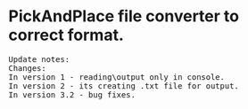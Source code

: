# PickAndPlace file converter to correct format.
<pre>
Update notes:
Changes:
In version 1 - reading\output only in console.
In version 2 - its creating .txt file for output.
In version 3.2 - bug fixes.
<pre>
